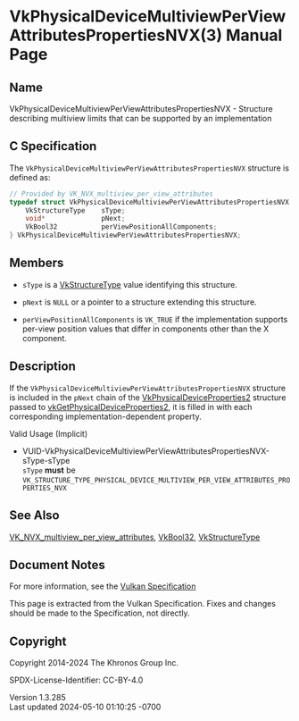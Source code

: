 # VkPhysicalDeviceMultiviewPerViewAttributesPropertiesNVX(3) Manual Page

## Name

VkPhysicalDeviceMultiviewPerViewAttributesPropertiesNVX - Structure
describing multiview limits that can be supported by an implementation



## <a href="#_c_specification" class="anchor"></a>C Specification

The `VkPhysicalDeviceMultiviewPerViewAttributesPropertiesNVX` structure
is defined as:

``` c
// Provided by VK_NVX_multiview_per_view_attributes
typedef struct VkPhysicalDeviceMultiviewPerViewAttributesPropertiesNVX {
    VkStructureType    sType;
    void*              pNext;
    VkBool32           perViewPositionAllComponents;
} VkPhysicalDeviceMultiviewPerViewAttributesPropertiesNVX;
```

## <a href="#_members" class="anchor"></a>Members

- `sType` is a [VkStructureType](https://registry.khronos.org/vulkan/specs/1.3-extensions/man/html/VkStructureType.html) value identifying
  this structure.

- `pNext` is `NULL` or a pointer to a structure extending this
  structure.

- <span id="limits-perViewPositionAllComponents"></span>
  `perViewPositionAllComponents` is `VK_TRUE` if the implementation
  supports per-view position values that differ in components other than
  the X component.

## <a href="#_description" class="anchor"></a>Description

If the `VkPhysicalDeviceMultiviewPerViewAttributesPropertiesNVX`
structure is included in the `pNext` chain of the
[VkPhysicalDeviceProperties2](https://registry.khronos.org/vulkan/specs/1.3-extensions/man/html/VkPhysicalDeviceProperties2.html)
structure passed to
[vkGetPhysicalDeviceProperties2](https://registry.khronos.org/vulkan/specs/1.3-extensions/man/html/vkGetPhysicalDeviceProperties2.html),
it is filled in with each corresponding implementation-dependent
property.

Valid Usage (Implicit)

- <a
  href="#VUID-VkPhysicalDeviceMultiviewPerViewAttributesPropertiesNVX-sType-sType"
  id="VUID-VkPhysicalDeviceMultiviewPerViewAttributesPropertiesNVX-sType-sType"></a>
  VUID-VkPhysicalDeviceMultiviewPerViewAttributesPropertiesNVX-sType-sType  
  `sType` **must** be
  `VK_STRUCTURE_TYPE_PHYSICAL_DEVICE_MULTIVIEW_PER_VIEW_ATTRIBUTES_PROPERTIES_NVX`

## <a href="#_see_also" class="anchor"></a>See Also

[VK_NVX_multiview_per_view_attributes](https://registry.khronos.org/vulkan/specs/1.3-extensions/man/html/VK_NVX_multiview_per_view_attributes.html),
[VkBool32](https://registry.khronos.org/vulkan/specs/1.3-extensions/man/html/VkBool32.html), [VkStructureType](https://registry.khronos.org/vulkan/specs/1.3-extensions/man/html/VkStructureType.html)

## <a href="#_document_notes" class="anchor"></a>Document Notes

For more information, see the <a
href="https://registry.khronos.org/vulkan/specs/1.3-extensions/html/vkspec.html#VkPhysicalDeviceMultiviewPerViewAttributesPropertiesNVX"
target="_blank" rel="noopener">Vulkan Specification</a>

This page is extracted from the Vulkan Specification. Fixes and changes
should be made to the Specification, not directly.

## <a href="#_copyright" class="anchor"></a>Copyright

Copyright 2014-2024 The Khronos Group Inc.

SPDX-License-Identifier: CC-BY-4.0

Version 1.3.285  
Last updated 2024-05-10 01:10:25 -0700
